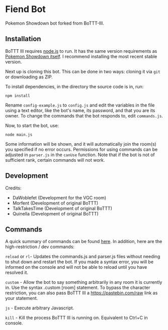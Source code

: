 # Fiend Bot
Pokemon Showdown bot forked from BoTTT-III.

Installation
------------

BoTTT III requires [node.js](http://nodejs.org/) to run. It has the same version requirements as [Pokemon Showdown itself](https://github.com/Zarel/Pokemon-Showdown). I recommend installing the most recent stable version.

Next up is cloning this bot. This can be done in two ways: cloning it via `git` or downloading as ZIP.

To install dependencies, in the directory the source code is in, run:

    npm install

Rename `config-example.js` to `config.js` and edit the variables in the file using a text editor, like the bot's name, its password, and that you are its owner. To change the commands that the bot responds to, edit `commands.js`.

Now, to start the bot, use:

    node main.js

Some information will be shown, and it will automatically join the room(s) you specified if no error occurs. Permissions for using commands can be adjusted in ``parser.js`` in the ``canUse`` function. Note that if the bot is not of sufficient rank, certain commands will not work.

Development
-----------

Credits:
 - DaWoblefet (Development for the VGC room)
 - Morfent (Development of original BoTTT)
 - TalkTakesTime (Development of original BoTTT)
 - Quinella (Development of original BoTTT)
 
Commands
-----------
A quick summary of commands can be found [here](https://pastebin.com/5GLxEt4P). In addition, here are the high-restriction / dev commands:

`reload` or `rl`- Updates the commands.js and parser.js files without needing to shut down and restart the bot. If you made a syntax error, you will be informed on the console and will not be able to reload until you have resolved it.

`custom` - Allow the bot to say something arbitrarily in any room it is currently in. Use the syntax .custom [room] statement. To bypass the character restriction, you can also pass BoTTT III a https://pastebin.com/raw link as your statement.

`js` - Execute arbitrary Javascript.

`kill` - Kill the process BoTTT III is running on. Equivalent to Ctrl+C in console.
